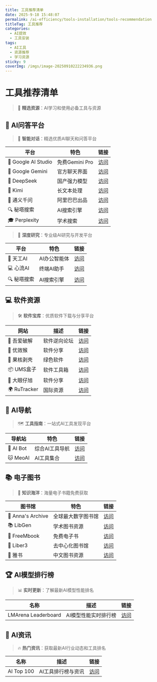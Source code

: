 ```yaml
---
title: 工具推荐清单
date: 2025-9-18 15:48:07
permalink: /ai-efficiency/tools-installation/tools-recommendation
titleTag: 工具推荐
categories:
  - AI提效
  - 工具安装
tags:
  - AI工具
  - 资源推荐
  - 学习资源
sticky: 9
coverImg: /imgs/image-20250910222234936.png
---
```


# 工具推荐清单

> 🔗 **精选资源**：AI学习和使用必备工具与资源

## 🤖 AI问答平台

> 💬 **智能对话**：精选优质AI聊天和问答平台

| 平台                | 特色           | 链接                                 |
| ------------------- | -------------- | ------------------------------------ |
| 🎯 Google AI Studio | 免费Gemini Pro | [访问](https://aistudio.google.com/) |
| 💎 Google Gemini    | 官方聊天界面   | [访问](https://gemini.google.com/)   |
| 🧠 DeepSeek         | 国产强力模型   | [访问](https://chat.deepseek.com/)   |
| 🌙 Kimi             | 长文本处理     | [访问](https://www.kimi.com/)        |
| 🔮 通义千问         | 阿里巴巴出品   | [访问](https://chat.qwen.ai/)        |
| 🔍 秘塔搜索         | AI搜索引擎     | [访问](https://metaso.cn/)           |
| 🎓 Perplexity       | 学术搜索       | [访问](https://www.perplexity.ai/)   |

> 🔬 **深度研究**：专业级AI研究与开发平台

| 平台        | 特色         | 链接                             |
| ----------- | ------------ | -------------------------------- |
| 🏢 天工AI   | AI办公智能体 | [访问](https://www.tiangong.cn/) |
| 💻 心流AI   | 终端AI助手   | [访问](https://iflow.cn/)        |
| 🔍 秘塔搜索 | AI搜索引擎   | [访问](https://metaso.cn/)       |

## 💻 软件资源

> 🛠️ **软件宝库**：优质软件下载与分享平台

| 网站         | 描述         | 链接                                |
| ------------ | ------------ | ----------------------------------- |
| 🔧 吾爱破解  | 软件逆向论坛 | [访问](https://52pojie.cn/)         |
| 🐒 优效猴    | 软件分享     | [访问](https://www.youxiaohou.com/) |
| 🌟 果核剥壳  | 绿色软件     | [访问](https://www.ghxi.com/)       |
| 📦 UMS盒子   | 软件工具箱   | [访问](https://www.umsbox.com/)     |
| 🎯 大眼仔旭  | 软件分享     | [访问](https://www.dayanzai.me/)    |
| 🌍 RuTracker | 国际资源     | [访问](https://rutracker.org/)      |

## 🧭 AI导航

> 🗺️ **工具指南**：一站式AI工具发现平台

| 导航站    | 特色           | 链接                           |
| --------- | -------------- | ------------------------------ |
| 🤖 AI Bot | 综合AI工具导航 | [访问](https://ai-bot.cn/)     |
| 🐱 MeoAI  | AI工具集合     | [访问](https://www.meoai.net/) |

## 📚 电子图书

> 📖 **知识海洋**：海量电子书籍免费获取

| 图书馆            | 特色               | 链接                                  |
| ----------------- | ------------------ | ------------------------------------- |
| 📖 Anna's Archive | 全球最大数字图书馆 | [访问](https://zh.annas-archive.org/) |
| 📚 LibGen         | 学术图书资源       | [访问](https://libgen.li/index.php/)  |
| 📘 FreeMbook      | 免费电子书         | [访问](https://freembook.com/)        |
| 🔗 Liber3         | 去中心化图书馆     | [访问](https://liber3.eth.limo/)      |
| 📝 雅书           | 中文图书资源       | [访问](https://yabook.blog/)          |

## 🏆 AI模型排行榜

> 📊 **实时更新**：了解最新AI模型性能排名

| 名称                | 描述                 | 链接                                    |
| ------------------- | -------------------- | --------------------------------------- |
| LMArena Leaderboard | AI模型性能实时排行榜 | [访问](https://lmarena.ai/leaderboard/) |

## 📰 AI资讯

> 🔥 **热门资讯**：获取最新AI行业动态和工具排名

| 名称       | 描述               | 链接                                                |
| ---------- | ------------------ | --------------------------------------------------- |
| AI Top 100 | AI工具排行榜与资讯 | [访问](https://www.aitop100.cn/tools/ranking.html/) |
